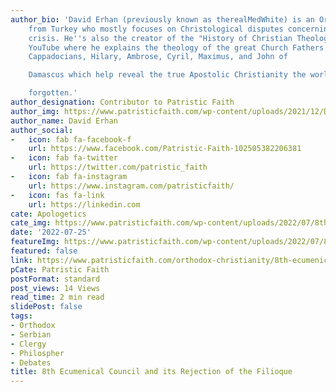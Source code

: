 ```yaml
---
author_bio: 'David Erhan (previously known as therealMedWhite) is an Orthodox convert
    from Turkey who mostly focuses on Christological disputes concerning the Monophysite
    crisis. He''s also the creator of the "History of Christian Theology" series on
    YouTube where he explains the theology of the great Church Fathers such as the
    Cappadocians, Hilary, Ambrose, Cyril, Maximus, and John of

    Damascus which help reveal the true Apostolic Christianity the world has

    forgotten.'
author_designation: Contributor to Patristic Faith
author_img: https://www.patristicfaith.com/wp-content/uploads/2021/12/David20Erhan20headshot-150x150.webp
author_name: David Erhan
author_social:
-   icon: fab fa-facebook-f
    url: https://www.facebook.com/Patristic-Faith-102505382206381
-   icon: fab fa-twitter
    url: https://twitter.com/patristic_faith
-   icon: fab fa-instagram
    url: https://www.instagram.com/patristicfaith/
-   icon: fas fa-link
    url: https://linkedin.com
cate: Apologetics
cate_img: https://www.patristicfaith.com/wp-content/uploads/2022/07/8th-Ecumenical-Council-and-its-Rejection-of-the-Filioque.png
date: '2022-07-25'
featureImg: https://www.patristicfaith.com/wp-content/uploads/2022/07/8th-Ecumenical-Council-and-its-Rejection-of-the-Filioque.png
featured: false
link: https://www.patristicfaith.com/orthodox-christianity/8th-ecumenical-council-and-its-rejection-of-the-filioque/
pCate: Patristic Faith
postFormat: standard
post_views: 14 Views
read_time: 2 min read
slidePost: false
tags:
- Orthodox
- Serbian
- Clergy
- Philospher
- Debates
title: 8th Ecumenical Council and its Rejection of the Filioque
---
```

